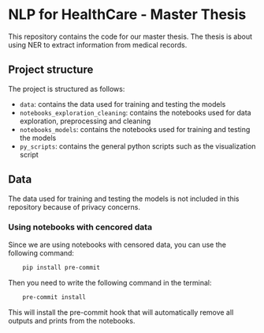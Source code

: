 # NLP for HealthCare - Master Thesis

This repository contains the code for our master thesis. The thesis is about using NER to extract information from medical records.

## Project structure

The project is structured as follows:

- `data`: contains the data used for training and testing the models
- `notebooks_exploration_cleaning`: contains the notebooks used for data exploration, preprocessing and cleaning
- `notebooks_models`: contains the notebooks used for training and testing the models
- `py_scripts`: contains the general python scripts such as the visualization script

## Data

The data used for training and testing the models is not included in this repository because of privacy concerns.

### Using notebooks with cencored data

Since we are using notebooks with censored data, you can use the following command:

```bash
    pip install pre-commit
```

Then you need to write the following command in the terminal:

```bash
    pre-commit install
```

This will install the pre-commit hook that will automatically remove all outputs and prints from the notebooks.
